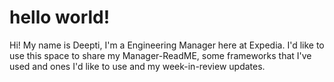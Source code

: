 # hello world! 
Hi! My name is Deepti, I'm a Engineering Manager here at Expedia. I'd like to use this space to share my Manager-ReadME, some frameworks that I've used and ones I'd like to use and my week-in-review updates.
